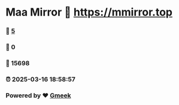 # Maa Mirror :link: https://mmirror.top 
### :page_facing_up: [5](https://mmirror.top/tag.html) 
### :speech_balloon: 0 
### :hibiscus: 15698 
### :alarm_clock: 2025-03-16 18:58:57 
### Powered by :heart: [Gmeek](https://github.com/Meekdai/Gmeek)
